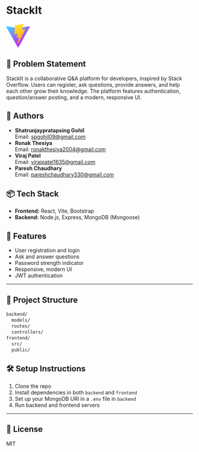 # StackIt

![StackIt Screenshot](frontend/public/vite.svg)

## 📝 Problem Statement
StackIt is a collaborative Q&A platform for developers, inspired by Stack Overflow. Users can register, ask questions, provide answers, and help each other grow their knowledge. The platform features authentication, question/answer posting, and a modern, responsive UI.

## 👥 Authors
- **Shatrunjaypratapsing Gohil**  
  Email: spgohil09@gmail.com
- **Ronak Thesiya**  
  Email: ronakthesiya2004@gmail.com
- **Viraj Patel**  
  Email: virajpatel1635@gmail.com
- **Paresh Chaudhary**  
  Email: pareshchaudhary330@gmail.com

## 📦 Tech Stack
- **Frontend:** React, Vite, Bootstrap
- **Backend:** Node.js, Express, MongoDB (Mongoose)

## 🚀 Features
- User registration and login
- Ask and answer questions
- Password strength indicator
- Responsive, modern UI
- JWT authentication





---

## 📂 Project Structure
```
backend/
  models/
  routes/
  controllers/
frontend/
  src/
  public/
```

## 🛠️ Setup Instructions
1. Clone the repo
2. Install dependencies in both `backend` and `frontend`
3. Set up your MongoDB URI in a `.env` file in `backend`
4. Run backend and frontend servers

---

## 📄 License
MIT
